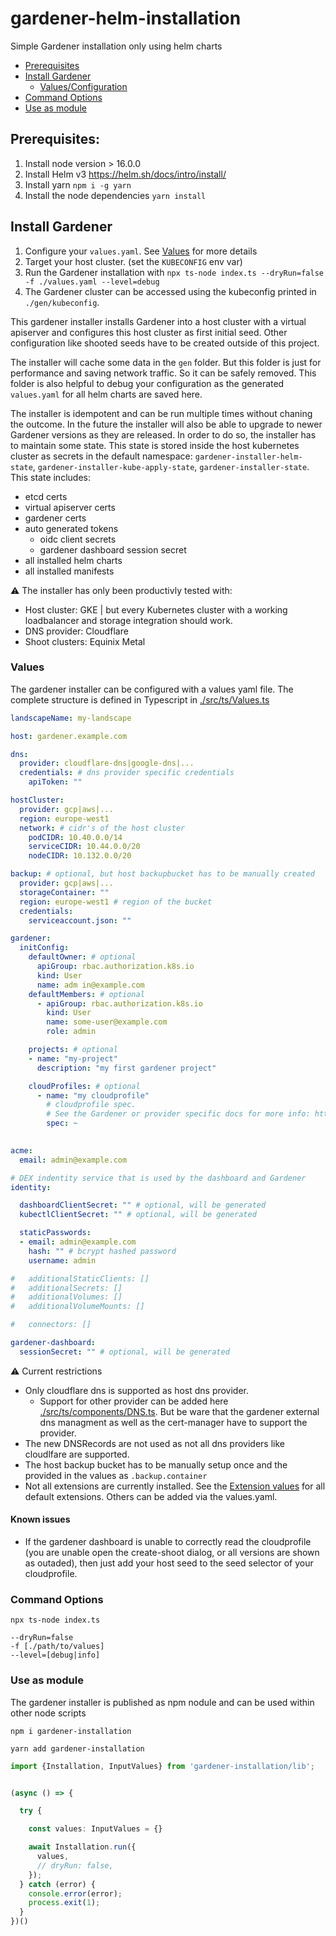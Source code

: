 # gardener-helm-installation
Simple Gardener installation only using helm charts

- [Prerequisites](#prerequisites)
- [Install Gardener](#install-gardener)
  - [Values/Configuration](#values) 
- [Command Options](#command-options)
- [Use as module](#use-as-module)

## Prerequisites:
1. Install node version > 16.0.0
2. Install Helm v3 https://helm.sh/docs/intro/install/
3. Install yarn `npm i -g yarn`
4. Install the node dependencies `yarn install`

## Install Gardener

1. Configure your `values.yaml`. See [Values](#values) for more details
2. Target your host cluster. (set the `KUBECONFIG` env var)
3. Run the Gardener installation with `npx ts-node index.ts --dryRun=false -f ./values.yaml --level=debug`
2. The Gardener cluster can be accessed using the kubeconfig printed in `./gen/kubeconfig`.

This gardener installer installs Gardener into a host cluster with a virtual apiserver and configures this host cluster as first initial seed.
Other configuration like shooted seeds have to be created outside of this project.

The installer will cache some data in the `gen` folder. But this folder is just for performance and saving network traffic.
So it can be safely removed.
This folder is also helpful to debug your configuration as the generated `values.yaml` for all helm charts are saved here.

The installer is idempotent and can be run multiple times without chaning the outcome.
In the future the installer will also be able to upgrade to newer Gardener versions as they are released.
In order to do so, the installer has to maintain some state.
This state is stored inside the host kubernetes cluster as secrets in the default namespace: `gardener-installer-helm-state`,  `gardener-installer-kube-apply-state`, `gardener-installer-state`.
This state includes:
- etcd certs
- virtual apiserver certs
- gardener certs
- auto generated tokens 
  - oidc client secrets
  -  gardener dashboard session secret
- all installed helm charts
- all installed manifests

:warning: The installer has only been productivly tested with:
- Host cluster: GKE | but every Kubernetes cluster with a working loadbalancer and storage integration should work.
- DNS provider: Cloudflare
- Shoot clusters: Equinix Metal

### Values
The gardener installer can be configured with a values yaml file.
The complete structure is defined in Typescript in [./src/ts/Values.ts](./src/ts/Values.ts)

```yaml
landscapeName: my-landscape

host: gardener.example.com

dns:
  provider: cloudflare-dns|google-dns|...
  credentials: # dns provider specific credentials
    apiToken: ""

hostCluster:
  provider: gcp|aws|...
  region: europe-west1
  network: # cidr's of the host cluster
    podCIDR: 10.40.0.0/14
    serviceCIDR: 10.44.0.0/20
    nodeCIDR: 10.132.0.0/20

backup: # optional, but host backupbucket has to be manually created
  provider: gcp|aws|...
  storageContainer: ""
  region: europe-west1 # region of the bucket
  credentials:
    serviceaccount.json: ""

gardener:
  initConfig:
    defaultOwner: # optional
      apiGroup: rbac.authorization.k8s.io
      kind: User
      name: adm in@example.com
    defaultMembers: # optional
      - apiGroup: rbac.authorization.k8s.io
        kind: User
        name: some-user@example.com
        role: admin

    projects: # optional
    - name: "my-project"
      description: "my first gardener project"

    cloudProfiles: # optional
      - name: "my cloudprofile"
        # cloudprofile spec.
        # See the Gardener or provider specific docs for more info: https://github.com/gardener/gardener/blob/master/example/30-cloudprofile.yaml
        spec: ~ 
          

acme:
  email: admin@example.com

# DEX indentity service that is used by the dashboard and Gardener
identity:

  dashboardClientSecret: "" # optional, will be generated
  kubectlClientSecret: "" # optional, will be generated

  staticPasswords:
  - email: admin@example.com
    hash: "" # bcrypt hashed password
    username: admin

#   additionalStaticClients: []
#   additionalSecrets: []
#   additionalVolumes: []
#   additionalVolumeMounts: []

#   connectors: []

gardener-dashboard:
  sessionSecret: "" # optional, will be generated

```

:warning: Current restrictions
- Only cloudflare dns is supported as host dns provider.
  - Support for other provider can be added here [./src/ts/components/DNS.ts](./src/ts/components/DNS.ts).
    But be ware that the gardener external dns managment as well as the cert-manager have to support the provider.
- The new DNSRecords are not used as not all dns providers like cloudlfare are supported.
- The host backup bucket has to be manually setup once and the provided in the values as `.backup.container`
- Not all extensions are currently installed.
  See the [Extension values](./extensions.yaml) for all default extensions.
  Others can be added via the values.yaml.

#### Known issues

- If the gardener dashboard is unable to correctly read the cloudprofile 
  (you are unable open the create-shoot dialog, or all versions are shown as outaded),
  then just add your host seed to the seed selector of your cloudprofile.

### Command Options

```
npx ts-node index.ts

--dryRun=false
-f [./path/to/values]
--level=[debug|info]
```

### Use as module
The gardener installer is published as npm nodule and can be used within other node scripts

```
npm i gardener-installation
```

```
yarn add gardener-installation
```

```typescript
import {Installation, InputValues} from 'gardener-installation/lib';


(async () => {

  try {

    const values: InputValues = {}

    await Installation.run({
      values,
      // dryRun: false,
    });
  } catch (error) {
    console.error(error);
    process.exit(1);
  }
})()
```
